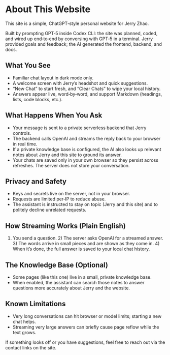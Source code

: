 # About This Website

This site is a simple, ChatGPT‑style personal website for Jerry Zhao.

Built by prompting GPT‑5 inside Codex CLI: the site was planned, coded, and wired up end‑to‑end by conversing with GPT‑5 in a terminal. Jerry provided goals and feedback; the AI generated the frontend, backend, and docs.

## What You See
- Familiar chat layout in dark mode only.
- A welcome screen with Jerry’s headshot and quick suggestions.
- “New Chat” to start fresh, and “Clear Chats” to wipe your local history.
- Answers appear live, word‑by‑word, and support Markdown (headings, lists, code blocks, etc.).

## What Happens When You Ask
- Your message is sent to a private serverless backend that Jerry controls.
- The backend calls OpenAI and streams the reply back to your browser in real time.
- If a private knowledge base is configured, the AI also looks up relevant notes about Jerry and this site to ground its answer.
- Your chats are saved only in your own browser so they persist across refreshes. The server does not store your conversation.

## Privacy and Safety
- Keys and secrets live on the server, not in your browser.
- Requests are limited per‑IP to reduce abuse.
- The assistant is instructed to stay on topic (Jerry and this site) and to politely decline unrelated requests.

## How Streaming Works (Plain English)
1) You send a question. 2) The server asks OpenAI for a streamed answer. 3) The words arrive in small pieces and are shown as they come in. 4) When it’s done, the full answer is saved to your local chat history.

## The Knowledge Base (Optional)
- Some pages (like this one) live in a small, private knowledge base.
- When enabled, the assistant can search those notes to answer questions more accurately about Jerry and the website.

## Known Limitations
- Very long conversations can hit browser or model limits; starting a new chat helps.
- Streaming very large answers can briefly cause page reflow while the text grows.

If something looks off or you have suggestions, feel free to reach out via the contact links on the site.
